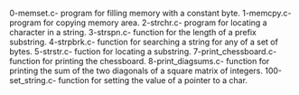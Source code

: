 0-memset.c- program for filling memory with a constant byte.
1-memcpy.c- program for copying memory area.
2-strchr.c- program for locating a character in a string.
3-strspn.c- function for the length of a prefix substring.
4-strpbrk.c- function for searching a string for any of a set of bytes.
5-strstr.c- fuction for locating a substring.
7-print_chessboard.c- function for printing the chessboard.
8-print_diagsums.c- function for printing the sum of the two diagonals of a square matrix of integers.
100-set_string.c- function for setting  the value of a pointer to a char.
